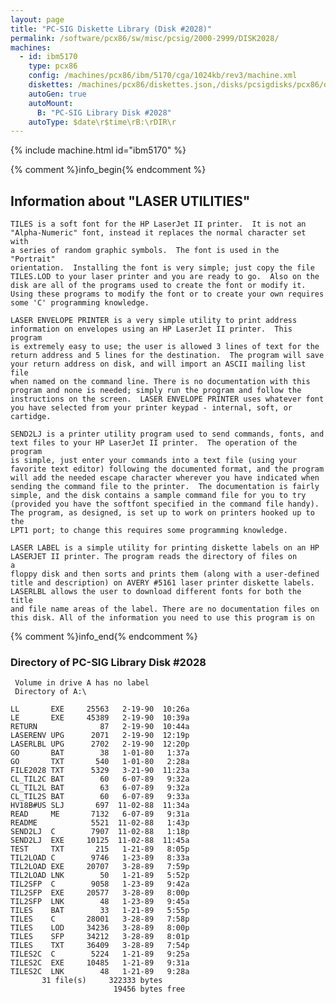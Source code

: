```yaml
---
layout: page
title: "PC-SIG Diskette Library (Disk #2028)"
permalink: /software/pcx86/sw/misc/pcsig/2000-2999/DISK2028/
machines:
  - id: ibm5170
    type: pcx86
    config: /machines/pcx86/ibm/5170/cga/1024kb/rev3/machine.xml
    diskettes: /machines/pcx86/diskettes.json,/disks/pcsigdisks/pcx86/diskettes.json
    autoGen: true
    autoMount:
      B: "PC-SIG Library Disk #2028"
    autoType: $date\r$time\rB:\rDIR\r
---
```


{% include machine.html id="ibm5170" %}

{% comment %}info_begin{% endcomment %}

## Information about "LASER UTILITIES"

    TILES is a soft font for the HP LaserJet II printer.  It is not an
    "Alpha-Numeric" font, instead it replaces the normal character set with
    a series of random graphic symbols.  The font is used in the "Portrait"
    orientation.  Installing the font is very simple; just copy the file
    TILES.LOD to your laser printer and you are ready to go.  Also on the
    disk are all of the programs used to create the font or modify it.
    Using these programs to modify the font or to create your own requires
    some 'C' programming knowledge.
    
    LASER ENVELOPE PRINTER is a very simple utility to print address
    information on envelopes using an HP LaserJet II printer.  This program
    is extremely easy to use; the user is allowed 3 lines of text for the
    return address and 5 lines for the destination.  The program will save
    your return address on disk, and will import an ASCII mailing list file
    when named on the command line. There is no documentation with this
    program and none is needed; simply run the program and follow the
    instructions on the screen.  LASER ENVELOPE PRINTER uses whatever font
    you have selected from your printer keypad - internal, soft, or
    cartidge.
    
    SEND2LJ is a printer utility program used to send commands, fonts, and
    text files to your HP LaserJet II printer.  The operation of the program
    is simple, just enter your commands into a text file (using your
    favorite text editor) following the documented format, and the program
    will add the needed escape character wherever you have indicated when
    sending the command file to the printer.  The documentation is fairly
    simple, and the disk contains a sample command file for you to try
    (provided you have the softfont specified in the command file handy).
    The program, as designed, is set up to work on printers hooked up to the
    LPT1 port; to change this requires some programming knowledge.
    
    LASER LABEL is a simple utility for printing diskette labels on an HP
    LASERJET II printer. The program reads the directory of files on
    a
    floppy disk and then sorts and prints them (along with a user-defined
    title and description) on AVERY #5161 laser printer diskette labels.
    LASERLBL allows the user to download different fonts for both the title
    and file name areas of the label. There are no documentation files on
    this disk. All of the information you need to use this program is on
{% comment %}info_end{% endcomment %}


### Directory of PC-SIG Library Disk #2028

     Volume in drive A has no label
     Directory of A:\

    LL       EXE     25563   2-19-90  10:26a
    LE       EXE     45389   2-19-90  10:39a
    RETURN              87   2-19-90  10:44a
    LASERENV UPG      2071   2-19-90  12:19p
    LASERLBL UPG      2702   2-19-90  12:20p
    GO       BAT        38   1-01-80   1:37a
    GO       TXT       540   1-01-80   2:28a
    FILE2028 TXT      5329   3-21-90  11:23a
    CL_TIL2C BAT        60   6-07-89   9:32a
    CL_TIL2L BAT        63   6-07-89   9:32a
    CL_TIL2S BAT        60   6-07-89   9:33a
    HV18B#US SLJ       697  11-02-88  11:34a
    READ     ME       7132   6-07-89   9:31a
    README            5521  11-02-88   1:43p
    SEND2LJ  C        7907  11-02-88   1:18p
    SEND2LJ  EXE     10125  11-02-88  11:45a
    TEST     TXT       215   1-21-89   8:05p
    TIL2LOAD C        9746   1-23-89   8:33a
    TIL2LOAD EXE     20707   3-28-89   7:59p
    TIL2LOAD LNK        50   1-21-89   5:52p
    TIL2SFP  C        9058   1-23-89   9:42a
    TIL2SFP  EXE     20577   3-28-89   8:00p
    TIL2SFP  LNK        48   1-23-89   9:45a
    TILES    BAT        33   1-21-89   5:55p
    TILES    C       28001   3-28-89   7:58p
    TILES    LOD     34236   3-28-89   8:00p
    TILES    SFP     34212   3-28-89   8:01p
    TILES    TXT     36409   3-28-89   7:54p
    TILES2C  C        5224   1-21-89   9:25a
    TILES2C  EXE     10485   1-21-89   9:31a
    TILES2C  LNK        48   1-21-89   9:28a
           31 file(s)     322333 bytes
                           19456 bytes free
